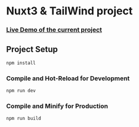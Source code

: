 # Nuxt3 & TailWind project

### [Live Demo of the current project](https://nuxt3-practice-course.netlify.app/)

## Project Setup

```sh
npm install
```

### Compile and Hot-Reload for Development

```sh
npm run dev
```

### Compile and Minify for Production

```sh
npm run build
```

